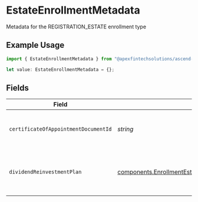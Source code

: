 # EstateEnrollmentMetadata

Metadata for the REGISTRATION_ESTATE enrollment type

## Example Usage

```typescript
import { EstateEnrollmentMetadata } from "@apexfintechsolutions/ascend-sdk/models/components";

let value: EstateEnrollmentMetadata = {};
```

## Fields

| Field                                                                                                                                                          | Type                                                                                                                                                           | Required                                                                                                                                                       | Description                                                                                                                                                    | Example                                                                                                                                                        |
| -------------------------------------------------------------------------------------------------------------------------------------------------------------- | -------------------------------------------------------------------------------------------------------------------------------------------------------------- | -------------------------------------------------------------------------------------------------------------------------------------------------------------- | -------------------------------------------------------------------------------------------------------------------------------------------------------------- | -------------------------------------------------------------------------------------------------------------------------------------------------------------- |
| `certificateOfAppointmentDocumentId`                                                                                                                           | *string*                                                                                                                                                       | :heavy_minus_sign:                                                                                                                                             | The document id for the certificate of appointment                                                                                                             | c401f3b2-cdb5-4a6c-9f5f-aa393cf12583                                                                                                                           |
| `dividendReinvestmentPlan`                                                                                                                                     | [components.EnrollmentEstateEnrollmentMetadataDividendReinvestmentPlan](../../models/components/enrollmentestateenrollmentmetadatadividendreinvestmentplan.md) | :heavy_minus_sign:                                                                                                                                             | Option to auto-enroll in Dividend Reinvestment; defaults to true                                                                                               | DIVIDEND_REINVESTMENT_ENROLL                                                                                                                                   |